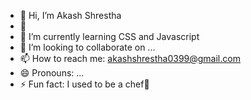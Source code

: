 - 👋 Hi, I’m Akash Shrestha
- 👀 
- 🌱 I’m currently learning CSS and Javascript 
- 💞️ I’m looking to collaborate on ...
- 📫 How to reach me: akashshrestha0399@gmail.com
- 😄 Pronouns: ...
- ⚡ Fun fact: I used to be a chef🫢

<!---
AkashShrestha03/AkashShrestha03 is a ✨ special ✨ repository because its `README.md` (this file) appears on your GitHub profile.
You can click the Preview link to take a look at your changes.
--->
